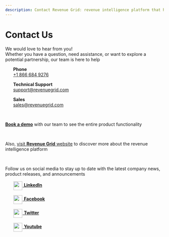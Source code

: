 ```yaml
---
description: Contact Revenue Grid: revenue intelligence platform that helps improve sales performance and shifts your CRM from the "view mode" to the "do mode"
---
```


# Contact Us

We would love to hear from you!<br>
Whether you have a question, need assistance, or want to explore a potential partnership, our team is here to help

<p style="margin-left:5%">
    <b>Phone</b><br>
    <a href="tel:+1 866 684 9276">+1 866 684 9276</a>
</p>

<p style="margin-left:5%">
    <b>Technical Support</b><br>
    <a href="mailto:support@revenuegrid.com">support@revenuegrid.com</a>
</p>

<p style="margin-left:5%">
    <b>Sales</b><br>
    <a href="mailto:sales@revenuegrid.com">sales@revenuegrid.com</a>
</p>

<br>

<a href="https://revenuegrid.com/request-demo/" target="_blank"><b>Book a demo</b></a> with our team to see the entire product functionality

<br>

Also, <a href="https://revenuegrid.com/" target="_blank">visit <b>Revenue Grid</b> website</a> to discover more about the revenue intelligence platform

<br>

Follow us on social media to stay up to date with the latest company news, product releases, and announcements

<p style="margin-left:5%">
    <a href="https://www.linkedin.com/company/revenue-grid/" target="_blank"><img src="..\..\assets\images\contact-us\linkedin.png" style="width:28px; display:inline-block; vertical-align:middle; margin:1px; object-fit:contain;"> <b>LinkedIn</b></a>
</p>

<p style="margin-left:5%">
    <a href="https://www.facebook.com/RevenueGrid/" target="_blank"><img src="..\..\assets\images\contact-us\facebook.png" style="width:28px; display:inline-block; vertical-align:middle; margin:1px; object-fit:contain;"> <b>Facebook</b></a>
</p>

<p style="margin-left:5%">
    <a href="https://twitter.com/Revenue_Grid_/" target="_blank"><img src="..\..\assets\images\contact-us\twitter.png" style="width:28px; display:inline-block; vertical-align:middle; margin:1px; object-fit:contain;"> <b>Twitter</b></a>
</p>

<p style="margin-left:5%">
    <a href="https://www.youtube.com/user/InvisibleCRM" target="_blank"><img src="..\..\assets\images\contact-us\youtube.png" style="width:28px; display:inline-block; vertical-align:middle; margin:1px; object-fit:contain;"> <b>Youtube</b></a>
</p>